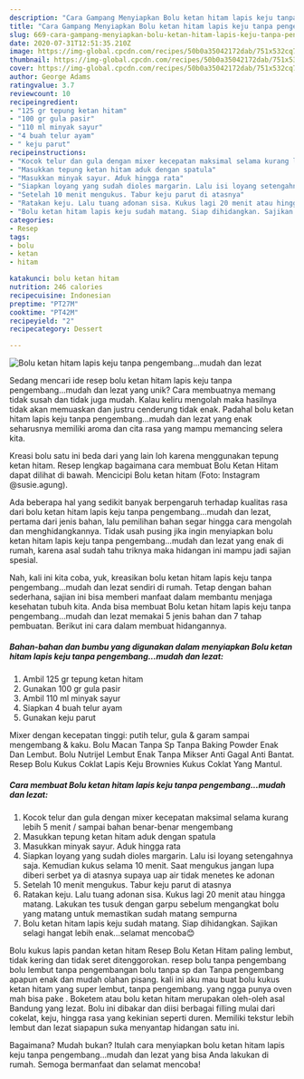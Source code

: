 ```yaml
---
description: "Cara Gampang Menyiapkan Bolu ketan hitam lapis keju tanpa pengembang...mudah dan lezat yang Bisa Manjain Lidah"
title: "Cara Gampang Menyiapkan Bolu ketan hitam lapis keju tanpa pengembang...mudah dan lezat yang Bisa Manjain Lidah"
slug: 669-cara-gampang-menyiapkan-bolu-ketan-hitam-lapis-keju-tanpa-pengembangmudah-dan-lezat-yang-bisa-manjain-lidah
date: 2020-07-31T12:51:35.210Z
image: https://img-global.cpcdn.com/recipes/50b0a35042172dab/751x532cq70/bolu-ketan-hitam-lapis-keju-tanpa-pengembangmudah-dan-lezat-foto-resep-utama.jpg
thumbnail: https://img-global.cpcdn.com/recipes/50b0a35042172dab/751x532cq70/bolu-ketan-hitam-lapis-keju-tanpa-pengembangmudah-dan-lezat-foto-resep-utama.jpg
cover: https://img-global.cpcdn.com/recipes/50b0a35042172dab/751x532cq70/bolu-ketan-hitam-lapis-keju-tanpa-pengembangmudah-dan-lezat-foto-resep-utama.jpg
author: George Adams
ratingvalue: 3.7
reviewcount: 10
recipeingredient:
- "125 gr tepung ketan hitam"
- "100 gr gula pasir"
- "110 ml minyak sayur"
- "4 buah telur ayam"
- " keju parut"
recipeinstructions:
- "Kocok telur dan gula dengan mixer kecepatan maksimal selama kurang lebih 5 menit / sampai bahan benar-benar mengembang"
- "Masukkan tepung ketan hitam aduk dengan spatula"
- "Masukkan minyak sayur. Aduk hingga rata"
- "Siapkan loyang yang sudah dioles margarin. Lalu isi loyang setengahnya saja. Kemudian kukus selama 10 menit. Saat mengukus jangan lupa diberi serbet ya di atasnya supaya uap air tidak menetes ke adonan"
- "Setelah 10 menit mengukus. Tabur keju parut di atasnya"
- "Ratakan keju. Lalu tuang adonan sisa. Kukus lagi 20 menit atau hingga matang. Lakukan tes tusuk dengan garpu sebelum mengangkat bolu yang matang untuk memastikan sudah matang sempurna"
- "Bolu ketan hitam lapis keju sudah matang. Siap dihidangkan. Sajikan selagi hangat lebih enak...selamat mencoba😊"
categories:
- Resep
tags:
- bolu
- ketan
- hitam

katakunci: bolu ketan hitam 
nutrition: 246 calories
recipecuisine: Indonesian
preptime: "PT27M"
cooktime: "PT42M"
recipeyield: "2"
recipecategory: Dessert

---
```



![Bolu ketan hitam lapis keju tanpa pengembang...mudah dan lezat](https://img-global.cpcdn.com/recipes/50b0a35042172dab/751x532cq70/bolu-ketan-hitam-lapis-keju-tanpa-pengembangmudah-dan-lezat-foto-resep-utama.jpg)

Sedang mencari ide resep bolu ketan hitam lapis keju tanpa pengembang...mudah dan lezat yang unik? Cara membuatnya memang tidak susah dan tidak juga mudah. Kalau keliru mengolah maka hasilnya tidak akan memuaskan dan justru cenderung tidak enak. Padahal bolu ketan hitam lapis keju tanpa pengembang...mudah dan lezat yang enak seharusnya memiliki aroma dan cita rasa yang mampu memancing selera kita.

Kreasi bolu satu ini beda dari yang lain loh karena menggunakan tepung ketan hitam. Resep lengkap bagaimana cara membuat Bolu Ketan Hitam dapat dilihat di bawah. Mencicipi Bolu ketan hitam (Foto: Instagram @susie.agung).

Ada beberapa hal yang sedikit banyak berpengaruh terhadap kualitas rasa dari bolu ketan hitam lapis keju tanpa pengembang...mudah dan lezat, pertama dari jenis bahan, lalu pemilihan bahan segar hingga cara mengolah dan menghidangkannya. Tidak usah pusing jika ingin menyiapkan bolu ketan hitam lapis keju tanpa pengembang...mudah dan lezat yang enak di rumah, karena asal sudah tahu triknya maka hidangan ini mampu jadi sajian spesial.


Nah, kali ini kita coba, yuk, kreasikan bolu ketan hitam lapis keju tanpa pengembang...mudah dan lezat sendiri di rumah. Tetap dengan bahan sederhana, sajian ini bisa memberi manfaat dalam membantu menjaga kesehatan tubuh kita. Anda bisa membuat Bolu ketan hitam lapis keju tanpa pengembang...mudah dan lezat memakai 5 jenis bahan dan 7 tahap pembuatan. Berikut ini cara dalam membuat hidangannya.

<!--inarticleads1-->

##### Bahan-bahan dan bumbu yang digunakan dalam menyiapkan Bolu ketan hitam lapis keju tanpa pengembang...mudah dan lezat:

1. Ambil 125 gr tepung ketan hitam
1. Gunakan 100 gr gula pasir
1. Ambil 110 ml minyak sayur
1. Siapkan 4 buah telur ayam
1. Gunakan  keju parut


Mixer dengan kecepatan tinggi: putih telur, gula &amp; garam sampai mengembang &amp; kaku. Bolu Macan Tanpa Sp Tanpa Baking Powder Enak Dan Lembut. Bolu Nutrijel Lembut Enak Tanpa Mikser Anti Gagal Anti Bantat. Resep Bolu Kukus Coklat Lapis Keju Brownies Kukus Coklat Yang Mantul. 

<!--inarticleads2-->

##### Cara membuat Bolu ketan hitam lapis keju tanpa pengembang...mudah dan lezat:

1. Kocok telur dan gula dengan mixer kecepatan maksimal selama kurang lebih 5 menit / sampai bahan benar-benar mengembang
1. Masukkan tepung ketan hitam aduk dengan spatula
1. Masukkan minyak sayur. Aduk hingga rata
1. Siapkan loyang yang sudah dioles margarin. Lalu isi loyang setengahnya saja. Kemudian kukus selama 10 menit. Saat mengukus jangan lupa diberi serbet ya di atasnya supaya uap air tidak menetes ke adonan
1. Setelah 10 menit mengukus. Tabur keju parut di atasnya
1. Ratakan keju. Lalu tuang adonan sisa. Kukus lagi 20 menit atau hingga matang. Lakukan tes tusuk dengan garpu sebelum mengangkat bolu yang matang untuk memastikan sudah matang sempurna
1. Bolu ketan hitam lapis keju sudah matang. Siap dihidangkan. Sajikan selagi hangat lebih enak...selamat mencoba😊


Bolu kukus lapis pandan ketan hitam Resep Bolu Ketan Hitam paling lembut, tidak kering dan tidak seret ditenggorokan. resep bolu tanpa pengembang bolu lembut tanpa pengembangan bolu tanpa sp dan Tanpa pengembang apapun enak dan mudah olahan pisang. kali ini aku mau buat bolu kukus ketan hitam yang super lembut, tanpa pengembang. yang ngga punya oven mah bisa pake . Boketem atau bolu ketan hitam merupakan oleh-oleh asal Bandung yang lezat. Bolu ini dibakar dan diisi berbagai filling mulai dari cokelat, keju, hingga rasa yang kekinian seperti duren. Memiliki tekstur lebih lembut dan lezat siapapun suka menyantap hidangan satu ini. 

Bagaimana? Mudah bukan? Itulah cara menyiapkan bolu ketan hitam lapis keju tanpa pengembang...mudah dan lezat yang bisa Anda lakukan di rumah. Semoga bermanfaat dan selamat mencoba!
